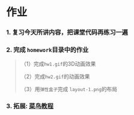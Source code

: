 # 作业

### 1. 复习今天所讲内容，把课堂代码再练习一遍

### 2. 完成 `homework`目录中的作业

>（1）完成`hw1.gif`的3D动画效果
>
>（2）完成`hw2.gif`的动画效果
>
>（3）用`弹性盒子`完成 `layout-1.png`的布局

### 3. 拓展: [菜鸟教程](http://www.runoob.com/)